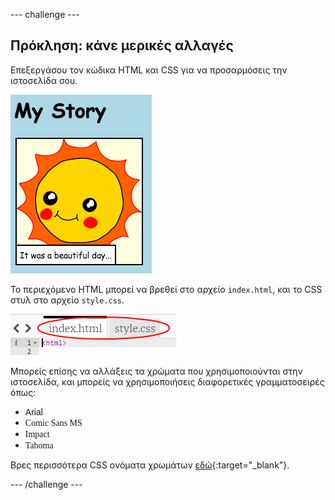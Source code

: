 \--- challenge \---

## Πρόκληση: κάνε μερικές αλλαγές

Επεξεργάσου τον κώδικα HTML και CSS για να προσαρμόσεις την ιστοσελίδα σου.

![screenshot](images/story-changes.png)

Το περιεχόμενο HTML μπορεί να βρεθεί στο αρχείο `index.html`, και το CSS στυλ στο αρχείο `style.css`.

![screenshot](images/story-files.png)

Μπορείς επίσης να αλλάξεις τα χρώματα που χρησιμοποιούνται στην ιστοσελίδα, και μπορείς να χρησιμοποιήσεις διαφορετικές γραμματοσειρές όπως:

+ <span style="font-family: Arial;">Arial</span>
+ <span style="font-family: Comic Sans MS;">Comic Sans MS</span>
+ <span style="font-family: Impact;">Impact</span>
+ <span style="font-family: Tahoma;">Tahoma</span>

Βρες περισσότερα CSS ονόματα χρωμάτων [εδώ](http://jumpto.cc/colours){:target="_blank"}.

\--- /challenge \---